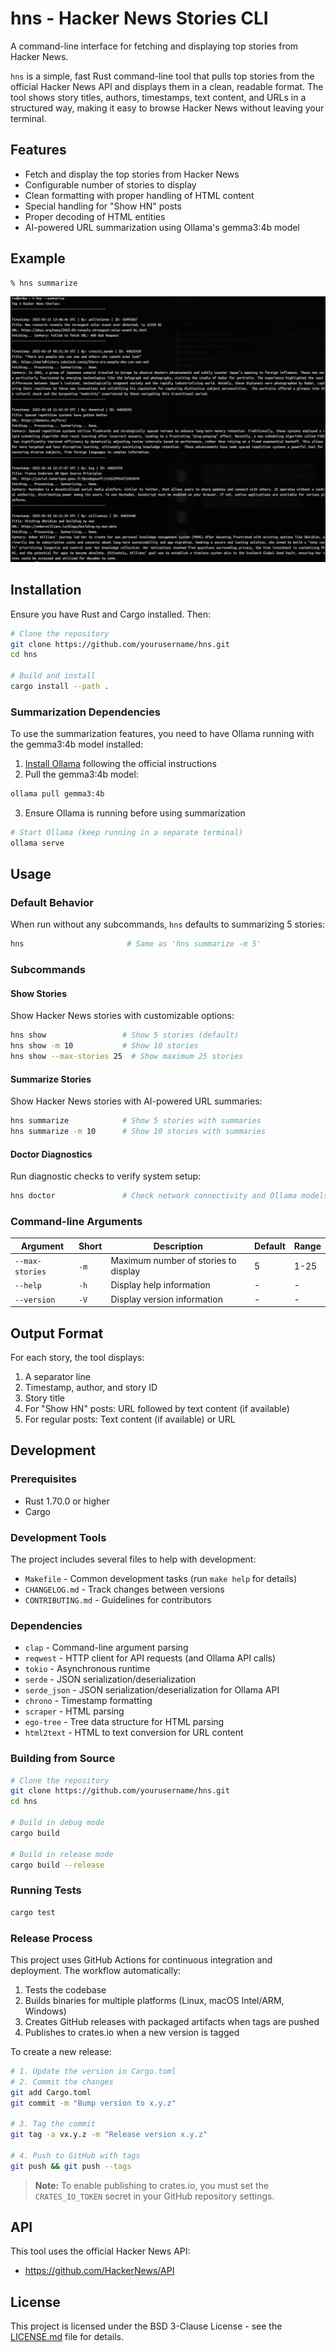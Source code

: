# hns - Hacker News Stories CLI

A command-line interface for fetching and displaying top stories from Hacker News.

`hns` is a simple, fast Rust command-line tool that pulls top stories from the official Hacker News API and displays them in a clean, readable format. The tool shows story titles, authors, timestamps, text content, and URLs in a structured way, making it easy to browse Hacker News without leaving your terminal.

## Features

- Fetch and display the top stories from Hacker News
- Configurable number of stories to display
- Clean formatting with proper handling of HTML content
- Special handling for "Show HN" posts
- Proper decoding of HTML entities
- AI-powered URL summarization using Ollama's gemma3:4b model

## Example
```
% hns summarize
```
![displays how summarization works](hns-summarize.png)

## Installation

Ensure you have Rust and Cargo installed. Then:

```bash
# Clone the repository
git clone https://github.com/yourusername/hns.git
cd hns

# Build and install
cargo install --path .
```

### Summarization Dependencies

To use the summarization features, you need to have Ollama running with the gemma3:4b model installed:

1. [Install Ollama](https://ollama.ai/) following the official instructions
2. Pull the gemma3:4b model:
```bash
ollama pull gemma3:4b
```
3. Ensure Ollama is running before using summarization
```bash
# Start Ollama (keep running in a separate terminal)
ollama serve
```

## Usage

### Default Behavior

When run without any subcommands, `hns` defaults to summarizing 5 stories:

```bash
hns                       # Same as 'hns summarize -m 5'
```

### Subcommands

#### Show Stories

Show Hacker News stories with customizable options:

```bash
hns show                 # Show 5 stories (default)
hns show -m 10           # Show 10 stories
hns show --max-stories 25  # Show maximum 25 stories
```

#### Summarize Stories

Show Hacker News stories with AI-powered URL summaries:

```bash
hns summarize            # Show 5 stories with summaries
hns summarize -m 10      # Show 10 stories with summaries
```

#### Doctor Diagnostics

Run diagnostic checks to verify system setup:

```bash
hns doctor               # Check network connectivity and Ollama models
```

### Command-line Arguments

| Argument | Short | Description | Default | Range |
|----------|-------|-------------|---------|-------|
| `--max-stories` | `-m` | Maximum number of stories to display | 5 | 1-25 |
| `--help` | `-h` | Display help information | - | - |
| `--version` | `-V` | Display version information | - | - |

## Output Format

For each story, the tool displays:

1. A separator line
2. Timestamp, author, and story ID
3. Story title
4. For "Show HN" posts: URL followed by text content (if available)
5. For regular posts: Text content (if available) or URL

## Development

### Prerequisites

- Rust 1.70.0 or higher
- Cargo

### Development Tools

The project includes several files to help with development:

- `Makefile` - Common development tasks (run `make help` for details)
- `CHANGELOG.md` - Track changes between versions
- `CONTRIBUTING.md` - Guidelines for contributors

### Dependencies

- `clap` - Command-line argument parsing
- `reqwest` - HTTP client for API requests (and Ollama API calls)
- `tokio` - Asynchronous runtime
- `serde` - JSON serialization/deserialization
- `serde_json` - JSON serialization/deserialization for Ollama API
- `chrono` - Timestamp formatting
- `scraper` - HTML parsing
- `ego-tree` - Tree data structure for HTML parsing
- `html2text` - HTML to text conversion for URL content

### Building from Source

```bash
# Clone the repository
git clone https://github.com/yourusername/hns.git
cd hns

# Build in debug mode
cargo build

# Build in release mode
cargo build --release
```

### Running Tests

```bash
cargo test
```

### Release Process

This project uses GitHub Actions for continuous integration and deployment. The workflow automatically:

1. Tests the codebase
2. Builds binaries for multiple platforms (Linux, macOS Intel/ARM, Windows)
3. Creates GitHub releases with packaged artifacts when tags are pushed
4. Publishes to crates.io when a new version is tagged

To create a new release:

```bash
# 1. Update the version in Cargo.toml
# 2. Commit the changes
git add Cargo.toml
git commit -m "Bump version to x.y.z"

# 3. Tag the commit
git tag -a vx.y.z -m "Release version x.y.z"

# 4. Push to GitHub with tags
git push && git push --tags
```

> **Note:** To enable publishing to crates.io, you must set the `CRATES_IO_TOKEN` secret in your GitHub repository settings.

## API

This tool uses the official Hacker News API:
- https://github.com/HackerNews/API

## License

This project is licensed under the BSD 3-Clause License - see the [LICENSE.md](LICENSE.md) file for details.
